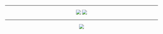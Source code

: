 
<!-- # 👨‍💻 Programming and markup languages

____

<p align="center">
    <a href="https://github.com/search?q=user%3Aryugenxd+language%3Abash"><img alt="Bash" src="https://img.shields.io/badge/Bash-121011.svg?logo=gnu-bash&logoColor=white"></a>
    <a href="https://github.com/search?q=user%3Aryugenxd+language%3Ac"><img alt="C" src="https://custom-icon-badges.herokuapp.com/badge/C-03599C.svg?logo=c-in-hexagon&logoColor=white"></a>
    <a href="https://github.com/search?q=user%3Aryugenxd+language%3Acpp"><img alt="C++" src="https://custom-icon-badges.herokuapp.com/badge/C++-9C033A.svg?logo=cpp2&logoColor=white"></a>
    <a href="https://github.com/search?q=user%3Aryugenxd+language%3Acss"><img alt="CSS" src="https://img.shields.io/badge/CSS-1572B6.svg?logo=css3&logoColor=white"></a>
    <a href="https://github.com/search?q=user%3Aryugenxd+language%3Ahtml"><img alt="HTML" src="https://img.shields.io/badge/HTML-E34F26.svg?logo=html5&logoColor=white"></a>
    <a href="https://github.com/search?q=user%3Aryugenxd+language%3Ajava"><img alt="Java" src="https://custom-icon-badges.herokuapp.com/badge/Java-007396.svg?logo=java&logoColor=white"></a>
    <a href="https://github.com/search?q=user%3Aryugenxd+language%3Ajavascript"><img alt="JavaScript" src="https://img.shields.io/badge/JavaScript-F7DF1E.svg?logo=javascript&logoColor=black"></a>
    <a href="https://github.com/search?q=user%3Aryugenxd+language%3Ajavascript"><img alt="Node.js" src="https://img.shields.io/badge/Node.js-43853D.svg?logo=node.js&logoColor=white"></a>
    <a href="https://github.com/search?q=user%3Aryugenxd+language%3Aphp"><img alt="PHP" src="https://img.shields.io/badge/PHP-777BB4.svg?logo=php&logoColor=white"></a>
    <a href="https://github.com/search?q=user%3Aryugenxd+language%3Apython"><img alt="Python" src="https://img.shields.io/badge/Python-14354C.svg?logo=python&logoColor=white"></a>
    <a href="https://github.com/search?q=user%3Aryugenxd+language%3Aruby"><img alt="Ruby" src="https://img.shields.io/badge/Ruby-CC342D.svg?logo=ruby&logoColor=white"></a>
    <a href="https://github.com/search?q=user%3Aryugenxd+language%3Asql"><img alt="SQL" src="https://custom-icon-badges.herokuapp.com/badge/SQL-025E8C.svg?logo=database&logoColor=white"></a>
</p>


____

> GITHUB STATES :

<div align="center">
<a href="https://github.com/naiyan-official"><img width=550 src="https://github-profile-trophy.vercel.app/?username=exploidtraqra&theme=dracula&no-frame=true&title=Followers,Stars,Commit,Repository,Issues"/></a>
</div>
 -->

____

<div align="center">
<img src="https://github-readme-stats.vercel.app/api?username=exploidtraqra&theme=merko">

<img src="http://github-readme-streak-stats.herokuapp.com?user=exploidtraqra&theme=merko&date_format=M%20j%5B%2C%20Y%5D)](https://git.io/streak-stats">
</div>


____

<div align="center">
<img  src="https://github-readme-stats.anuraghazra1.vercel.app/api/top-langs/?username=exploidtraqra&layout=compact&theme=chartreuse-dark" />
</div>
